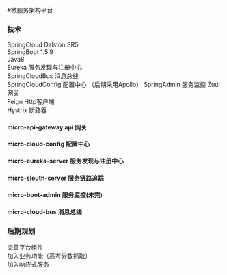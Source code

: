 #微服务架构平台

### 技术  
SpringCloud Dalston.SR5  
SpringBoot 1.5.9  
Java8  
Eureka 服务发现与注册中心  
SpringCloudBus 消息总线   
SpringCloudConfig 配置中心  （后期采用Apollo）
SpringAdmin 服务监控
Zuul 网关   
Feign  Http客户端  
Hystrix 断路器

#### micro-api-gateway api 网关
#### micro-cloud-config 配置中心
#### micro-eureka-server 服务发现与注册中心
#### micro-sleuth-server 服务链路追踪
#### micro-boot-admin 服务监控(未完)
#### micro-cloud-bus 消息总线

### 后期规划
完善平台组件  
加入业务功能（高考分数抓取）  
加入响应式服务

